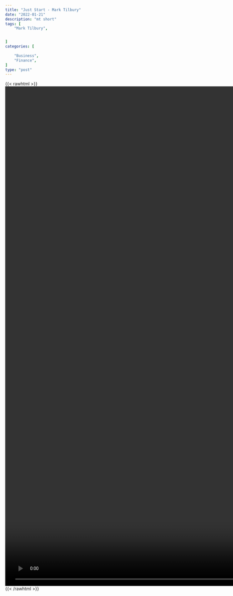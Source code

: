 ```yaml
---
title: "Just Start - Mark Tilbury"
date: "2022-01-21"
description: "mt short"
tags: [
    "Mark Tilbury",


]
categories: [
    
    "Business",
    "Finance",
]
type: "post"
---
```

{{< rawhtml >}}
    <video style="height:40vh;width:auto" overflow="hidden" controls>
        <source src="https://clips.dev00ps.com/Mark%20Tilbury/just_start.mp4" type="video/mp4"> 
    </video>
{{< /rawhtml >}}
